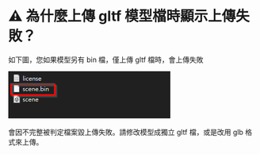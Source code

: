 # ⚠️ 為什麼上傳 gltf 模型檔時顯示上傳失敗？

如下圖，您如果模型另有 bin 檔，僅上傳 gltf 檔時，會上傳失敗

![](../../../.gitbook/assets/1.png)

會因不完整被判定檔案毀上傳失敗。請修改模型成獨立 gltf 檔，或是改用 glb 格式來上傳。





